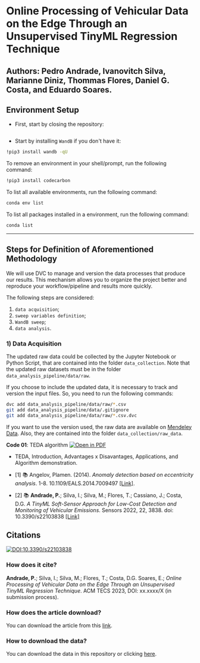 # Online Processing of Vehicular Data on the Edge Through an Unsupervised TinyML Regression Technique


## Authors:  Pedro Andrade, Ivanovitch Silva, Marianne Diniz, Thommas Flores, Daniel G. Costa, and Eduardo Soares.


## Environment Setup
- First, start by closing the repository:
```bash

```
-   Start by installing  `WandB`  if you don't have it:

```bash
!pip3 install wandb -qU
```

To remove an environment in your shell/prompt, run the following command:

```bash
!pip3 install codecarbon
```

To list all available environments, run the following command:

```bash
conda env list
```

To list all packages installed in a environment, run the following command:

```bash
conda list
```

***

## Steps for Definition of Aforementioned Methodology

We will use DVC to manage and version the data processes that produce our results. This mechanism allows you to organize the project better and reproduce your workflow/pipeline and results more quickly.

The following steps are considered:
  1. ``data acquisition``;
  2. ``sweep variables definition``;
  3. ``WandB sweep``;
  4. ``data analysis``.

### 1) Data Acquisition

The updated raw data could be collected by the Jupyter Notebook or Python Script, that are contained into the folder ``data_collection``. Note that the updated raw datasets must be in the folder ``data_analysis_pipeline/data/raw``.

If you choose to include the updated data, it is necessary to track and version the input files. So, you need to run the following commands:

```bash
dvc add data_analysis_pipeline/data/raw/*.csv
git add data_analysis_pipeline/data/.gitignore
git add data_analysis_pipeline/data/raw/*.csv.dvc
```

If you want to use the version used, the raw data are available on [Mendeley Data](https://doi.org/10.17632/rwfd6p6xsd.1). Also, they are contained into the folder ``data_collection/raw_data``.



**Code 01**: TEDA algorithm [![Open in PDF](https://img.shields.io/badge/-PDF-EC1C24?style=flat-square&logo=adobeacrobatreader)](https://github.com/pedrohmeiraa/TEDA/blob/f498fade1b038fc22f8048d2a54fea2721b22483/1%20-%20TEDA%20Algorithm.pdf)
- TEDA, Introduction, Advantages x Disavantages, Applications, and Algorithm demonstration.



- [1] :books: Angelov, Plamen. (2014). *Anomaly detection based on eccentricity analysis*. 1-8. 10.1109/EALS.2014.7009497 [[Link]](https://www.researchgate.net/publication/301411485_Anomaly_detection_based_on_eccentricity_analysis). 

- [2] :books: **Andrade, P.**; Silva, I.; Silva, M.; Flores, T.; Cassiano, J.; Costa, D.G. *A TinyML Soft-Sensor Approach for Low-Cost Detection and Monitoring of Vehicular Emissions*. Sensors 2022, 22, 3838. doi: 10.3390/s22103838 [[Link]](https://www.mdpi.com/1424-8220/22/10/3838)

## Citations

[![DOI:10.3390/s22103838](https://zenodo.org/badge/DOI/10.3390/s22103838.svg)](https://www.mdpi.com/1424-8220/22/10/3838)

### How does it cite?

**Andrade, P.**; Silva, I.; Silva, M.; Flores, T.; Costa, D.G. Soares, E.; _Online Processing of Vehicular Data on the Edge Through an Unsupervised TinyML Regression Technique_. ACM TECS 2023, DOI: xx.xxxx/X (in submission process).

### How does the article download?

You can download the article from this [link](link).

### How to download the data?

You can download the data in this repository or clicking [here](https://github.com/pedrohmeiraa/TEDA/blob/f498fade1b038fc22f8048d2a54fea2721b22483/1%20-%20TEDA%20Algorithm.pdf).
